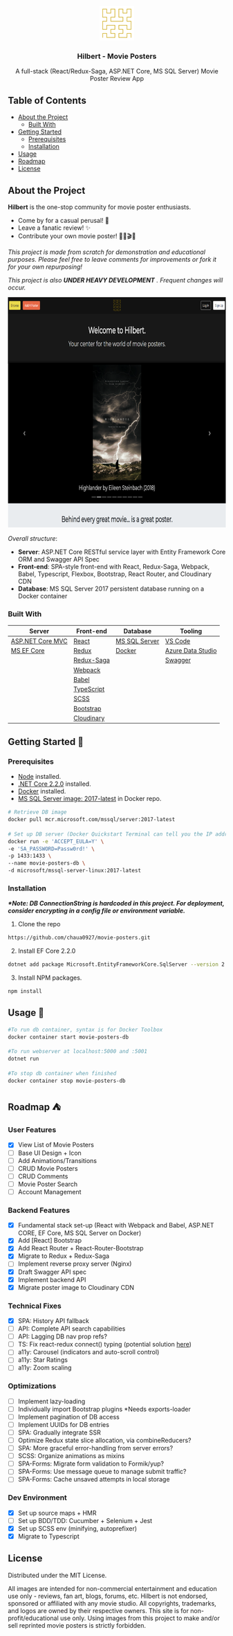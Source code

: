 <br />
<p align="center">
  <img src="github/logo.png" alt="Logo" width="80" height="80">

  <h3 align="center">Hilbert - Movie Posters</h3>

  <p align="center">
    A full-stack (React/Redux-Saga, ASP.NET Core, MS SQL Server) Movie Poster Review App
  </p>
</p>

## Table of Contents

* [About the Project](#about-the-project)
  * [Built With](#built-with)
* [Getting Started](#getting-started-seedling)
  * [Prerequisites](#prerequisites)
  * [Installation](#installation)
* [Usage](#usage-rice_scene)
* [Roadmap](#roadmap-tent)
* [License](#license)


## About the Project
__Hilbert__  is the one-stop community for movie poster enthusiasts. 
* Come by for a casual perusal! :movie_camera: 
* Leave a fanatic review! :sparkles: 
* Contribute your own movie poster! :space_invader::city_sunrise::clapper::100:

_This project is made from scratch for demonstration and educational purposes. Please feel free to leave comments for improvements or fork it for your own repurposing!_

_This project is also_ ___UNDER HEAVY DEVELOPMENT___ _. Frequent changes will occur._

<img src="github/sample.png" alt="Home Page" width="800" height="532">

_Overall structure_:

* __Server__: ASP.NET Core RESTful service layer with Entity Framework Core ORM and Swagger API Spec
* __Front-end__: SPA-style front-end with React, Redux-Saga, Webpack, Babel, Typescript, Flexbox, Bootstrap, React Router, and Cloudinary CDN
* __Database__: MS SQL Server 2017 persistent database running on a Docker container

### Built With
| Server | Front-end | Database | Tooling |
| ---  | --- | --- | --- |
[ASP.NET Core MVC][ASP.NET Core MVC URL]|[React][React URL]|[MS SQL Server][SQL Server URL]|[VS Code][VS Code URL]
[MS EF Core][EF Core URL]|[Redux][Redux URL]|[Docker][Docker URL]|[Azure Data Studio][Data Studio URL]
| | [Redux-Saga][Redux-Saga URL] | |[Swagger][Swagger URL]|
| | [Webpack][Webpack URL] | | |
| | [Babel][Babel URL] | | |
| | [TypeScript][TypeScript URL] | | |
| | [SCSS][SCSS URL] | | |
| | [Bootstrap][Bootstrap URL] | | |
| | [Cloudinary][Cloudinary URL] | | |


## Getting Started :seedling:

### Prerequisites

* [Node](https://nodejs.org/en/) installed.
* [.NET Core 2.2.0](https://dotnet.microsoft.com/download) installed.
* [Docker][Docker URL] installed.
* [MS SQL Server image: 2017-latest][SQL Server Image URL] in Docker repo.
```bash
# Retrieve DB image
docker pull mcr.microsoft.com/mssql/server:2017-latest

# Set up DB server (Docker Quickstart Terminal can tell you the IP address of your virtual machine)
docker run -e 'ACCEPT_EULA=Y' \
-e 'SA_PASSWORD=Passw0rd!' \
-p 1433:1433 \
--name movie-posters-db \
-d microsoft/mssql-server-linux:2017-latest
```

### Installation

___*Note: DB ConnectionString is hardcoded in this project. For deployment, consider encrypting in a config file or environment variable.___
1. Clone the repo
```bash
https://github.com/chaua0927/movie-posters.git
```
2. Install EF Core 2.2.0
```bash
dotnet add package Microsoft.EntityFrameworkCore.SqlServer --version 2.2.0
```
3. Install NPM packages.
```bash
npm install
```

<!-- USAGE EXAMPLES -->
## Usage :rice_scene:
```bash
#To run db container, syntax is for Docker Toolbox
docker container start movie-posters-db

#To run webserver at localhost:5000 and :5001
dotnet run

#To stop db container when finished
docker container stop movie-posters-db

```

<!-- ROADMAP -->
## Roadmap :tent:

### User Features
- [x] View List of Movie Posters
- [ ] Base UI Design + Icon
- [ ] Add Animations/Transitions
- [ ] CRUD Movie Posters 
- [ ] CRUD Comments
- [ ] Movie Poster Search
- [ ] Account Management

### Backend Features
- [x] Fundamental stack set-up (React with Webpack and Babel, ASP.NET CORE, EF Core, MS SQL Server on Docker)
- [x] Add [React] Bootstrap
- [x] Add React Router + React-Router-Bootstrap
- [x] Migrate to Redux + Redux-Saga
- [ ] Implement reverse proxy server (Nginx)
- [x] Draft Swagger API spec
- [x] Implement backend API
- [x] Migrate poster image to Cloudinary CDN

### Technical Fixes
- [x] SPA: History API fallback
- [ ] API: Complete API search capabilities
- [ ] API: Lagging DB nav prop refs?
- [ ] TS: Fix react-redux connect() typing (potential solution [here](https://gist.github.com/JaSpr/502084fd5989b53760d93148cf67d864))
- [ ] a11y: Carousel (indicators and auto-scroll control)
- [ ] a11y: Star Ratings
- [ ] a11y: Zoom scaling

### Optimizations
- [ ] Implement lazy-loading
- [ ] Individually import Bootstrap plugins *Needs exports-loader
- [ ] Implement pagination of DB access
- [ ] Implement UUIDs for DB entries
- [ ] SPA: Gradually integrate SSR
- [ ] Optimize Redux state slice allocation, via combineReducers?
- [ ] SPA: More graceful error-handling from server errors?
- [ ] SCSS: Organize animations as mixins
- [ ] SPA-Forms: Migrate form validation to Formik/yup?
- [ ] SPA-Forms: Use message queue to manage submit traffic?
- [ ] SPA-Forms: Cache unsaved attempts in local storage

### Dev Environment
- [x] Set up source maps + HMR
- [ ] Set up BDD/TDD: Cucumber + Selenium + Jest
- [x] Set up SCSS env (minifying, autoprefixer)
- [x] Migrate to Typescript

## License

Distributed under the MIT License.

All images are intended for non-commercial entertainment and education use only - reviews, fan art, blogs, forums, etc. Hilbert is not endorsed, sponsored or affiliated with any movie studio. All copyrights, trademarks, and logos are owned by their respective owners. This site is for non-profit/educational use only. Using images from this project to make and/or sell reprinted movie posters is strictly forbidden.

[SQL Server URL]: https://www.microsoft.com/en-us/sql-server/default.aspx
[SQL Server Image URL]: https://hub.docker.com/_/microsoft-mssql-server
[EF Core URL]: https://docs.microsoft.com/en-us/ef/core/
[ASP.NET Core MVC URL]: https://docs.microsoft.com/en-us/aspnet/core/mvc/overview?view=aspnetcore-2.2
[React URL]: https://reactjs.org
[Redux URL]: https://redux.js.org
[Redux-Saga URL]: https://redux-saga.js.org
[Webpack URL]: https://webpack.js.org
[Babel URL]: https://babeljs.io
[Docker URL]: https://www.docker.com
[Data Studio URL]: https://docs.microsoft.com/en-us/sql/azure-data-studio/what-is?view=sql-server-2017
[VS Code URL]: https://code.visualstudio.com
[TypeScript URL]: https://www.typescriptlang.org
[SCSS URL]: https://sass-lang.com/
[Bootstrap URL]: https://getbootstrap.com
[Swagger URL]: https://swagger.io
[Cloudinary URL]: https://cloudinary.com

